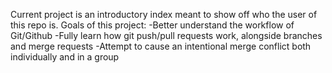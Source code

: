Current project is an introductory index meant to show off who the user of this repo is. 
Goals of this project:
    -Better understand the workflow of Git/Github
    -Fully learn how git push/pull requests work, alongside branches and merge requests
    -Attempt to cause an intentional merge conflict both individually and in a group
